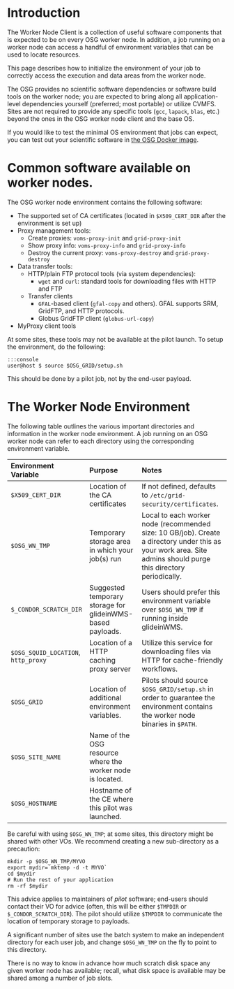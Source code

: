 
Introduction
============

The Worker Node Client is a collection of useful software components that is expected to be on every OSG worker node. In addition, a job running on a worker node can access a handful of environment variables that can be used to locate resources.

This page describes how to initialize the environment of your job to correctly access the execution and data areas from the worker node.

The OSG provides no scientific software dependencies or software build tools on the worker node; you are expected to bring along all application-level dependencies yourself (preferred; most portable) or utilize CVMFS. Sites are not required to provide any specific tools (`gcc`, `lapack`, `blas`, etc.) beyond the ones in the OSG worker node client and the base OS.

If you would like to test the minimal OS environment that jobs can expect, you can test out your scientific software in [the OSG Docker image](https://hub.docker.com/r/opensciencegrid/osg-wn/).

Common software available on worker nodes.
==========================================

The OSG worker node environment contains the following software:

-   The supported set of CA certificates (located in `$X509_CERT_DIR` after the environment is set up)
-   Proxy management tools:
    -   Create proxies: `voms-proxy-init` and `grid-proxy-init`
    -   Show proxy info: `voms-proxy-info` and `grid-proxy-info`
    -   Destroy the current proxy: `voms-proxy-destroy` and `grid-proxy-destroy`
-   Data transfer tools:
    -   HTTP/plain FTP protocol tools (via system dependencies):
        -   `wget` and `curl`: standard tools for downloading files with HTTP and FTP
    -   Transfer clients
        -   `GFAL`-based client (`gfal-copy` and others).  GFAL supports SRM, GridFTP, and HTTP protocols.
        -   Globus GridFTP client (`globus-url-copy`)
-   MyProxy client tools

At some sites, these tools may not be available at the pilot launch.  To setup the environment, do the following:

    :::console
    user@host $ source $OSG_GRID/setup.sh

This should be done by a pilot job, not by the end-user payload.

The Worker Node Environment
===========================

The following table outlines the various important directories and information in the worker node environment.
A job running on an OSG worker node can refer to each directory using the corresponding environment variable.

| Environment Variable | Purpose                                            | Notes                                                                                 |
|:---------------------|:---------------------------------------------------|:--------------------------------------------------------------------------------------|
| `$X509_CERT_DIR`     | Location of the CA certificates                    | If not defined, defaults to `/etc/grid-security/certificates`.                        |
| `$OSG_WN_TMP`        | Temporary storage area in which your job(s) run    | Local to each worker node (recommended size: 10 GB/job). Create a directory under this as your work area. Site admins should purge this directory periodically. |
| `$_CONDOR_SCRATCH_DIR` | Suggested temporary storage for glideinWMS-based payloads. | Users should prefer this environment variable over `$OSG_WN_TMP` if running inside glideinWMS.  |
| `$OSG_SQUID_LOCATION`, `http_proxy` | Location of a HTTP caching proxy server | Utilize this service for downloading files via HTTP for cache-friendly workflows. |
| `$OSG_GRID`          | Location of additional environment variables.      | Pilots should source `$OSG_GRID/setup.sh` in order to guarantee the environment contains the worker node binaries in `$PATH`. |
| `$OSG_SITE_NAME`     | Name of the OSG resource where the worker node is located. |                                                                               |
| `$OSG_HOSTNAME`      | Hostname of the CE where this pilot was launched.  |                                                                                       |

Be careful with using `$OSG_WN_TMP`; at some sites, this directory might be shared with other VOs. We recommend creating a new sub-directory as a precaution:

```shell
mkdir -p $OSG_WN_TMP/MYVO
export mydir=`mktemp -d -t MYVO`
cd $mydir
# Run the rest of your application
rm -rf $mydir
```

This advice applies to maintainers of *pilot* software; end-users should contact their VO for advice (often, this will be either `$TMPDIR` or `$_CONDOR_SCRATCH_DIR`).
The pilot should utilize `$TMPDIR` to communicate the location of temporary storage to payloads.

A significant number of sites use the batch system to make an independent directory for each user job, and change `$OSG_WN_TMP` on the fly to point to this directory.

There is no way to know in advance how much scratch disk space any given worker node has available; recall, what disk space is available may be shared among a number of job slots.
